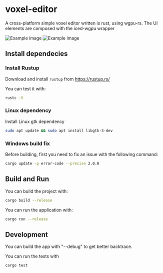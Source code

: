 # voxel-editor

A cross-platform simple voxel editor written is rust, using wgpu-rs.
The UI elements are composed with the iced-wgpu wrapper

![Example image](https://github.com/zakorgy/voxel-editor/blob/master/img/Astar.PNG)
![Example image](https://github.com/zakorgy/voxel-editor/blob/master/img/MacOS.PNG)

## Install dependecies

### Install Rustup
Download and install `rustup` from https://rustup.rs/

You can test it with:
```bash
rustc -V
```

### Linux dependency
Install Linux gtk dependency
```bash
sudo apt update && sudo apt install libgtk-3-dev
```

### Windows build fix
Before building, first you need to fix an issue with the following command:
```bash
cargo update -p error-code --precise 2.0.0
```

## Build and Run
You can build the project with:
```bash
cargo build --release
```

You can run the application with:
```bash
cargo run --release
```

## Development
You can build the app with "--debug" to get better backtrace.

You can run the tests with
```bash
cargo test
```
